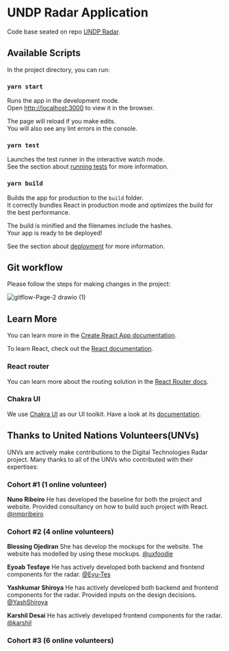 # UNDP Radar Application

Code base seated on repo  [UNDP Radar](https://github.com/SDG-AI-Lab/Digital_Technologies_Radar).

## Available Scripts

In the project directory, you can run:

### `yarn start`

Runs the app in the development mode.\
Open [http://localhost:3000](http://localhost:3000) to view it in the browser.

The page will reload if you make edits.\
You will also see any lint errors in the console.

### `yarn test`

Launches the test runner in the interactive watch mode.\
See the section about [running tests](https://facebook.github.io/create-react-app/docs/running-tests) for more information.

### `yarn build`

Builds the app for production to the `build` folder.\
It correctly bundles React in production mode and optimizes the build for the best performance.

The build is minified and the filenames include the hashes.\
Your app is ready to be deployed!

See the section about [deployment](https://facebook.github.io/create-react-app/docs/deployment) for more information.

## Git workflow

Please follow the steps for making changes in the project:

![gitflow-Page-2 drawio (1)](https://user-images.githubusercontent.com/28465079/160427617-cfa45839-69c2-4bc5-872c-1a8ba4685d85.png)


## Learn More

You can learn more in the [Create React App documentation](https://facebook.github.io/create-react-app/docs/getting-started).

To learn React, check out the [React documentation](https://reactjs.org/).

### React router

You can learn more about the routing solution in the [React Router docs](https://reactrouter.com/docs/en/v6/getting-started/installation).

### Chakra UI

We use [Chakra UI](https://chakra-ui.com) as our UI toolkit. Have a look at its [documentation](https://chakra-ui.com/docs/getting-started).

## Thanks to United Nations Volunteers(UNVs)

UNVs are actively make contributions to the Digital Technologies Radar project. Many thanks to all of the UNVs who contributed with their expertises:

### Cohort #1 (1 online volunteer)

**Nuno Ribeiro**
He has developed the baseline for both the project and website. Provided consultancy on how to build such project with React.
[@nmpribeiro](https://github.com/nmpribeiro)

### Cohort #2 (4 online volunteers)

**Blessing Ojediran**
She has develop the mockups for the website. The website has modelled by using these mockups.
[@uxfoodie](https://github.com/uxfoodie)

**Eyoab Tesfaye**
He has actively developed both backend and frontend components for the radar. 
[@Eyu-Tes](https://github.com/Eyu-Tes)

**Yashkumar Shiroya**
He has actively developed both backend and frontend components for the radar. Provided inputs on the design decisions.
[@YashShiroya](https://github.com/YashShiroya)

**Karshil Desai**
He has actively developed frontend components for the radar.
[@karshil](https://github.com/karshil)

### Cohort #3 (6 online volunteers)


